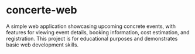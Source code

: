 # concerte-web
A simple web application showcasing upcoming concrete events, with features for viewing event details, booking information, cost estimation, and registration. This project is for educational purposes and demonstrates basic web development skills.
